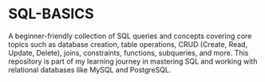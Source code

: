 # SQL-BASICS
A beginner-friendly collection of SQL queries and concepts covering core topics such as database creation, table operations, CRUD (Create, Read, Update, Delete), joins, constraints, functions, subqueries, and more.  This repository is part of my learning journey in mastering SQL and working with relational databases like MySQL and PostgreSQL.
